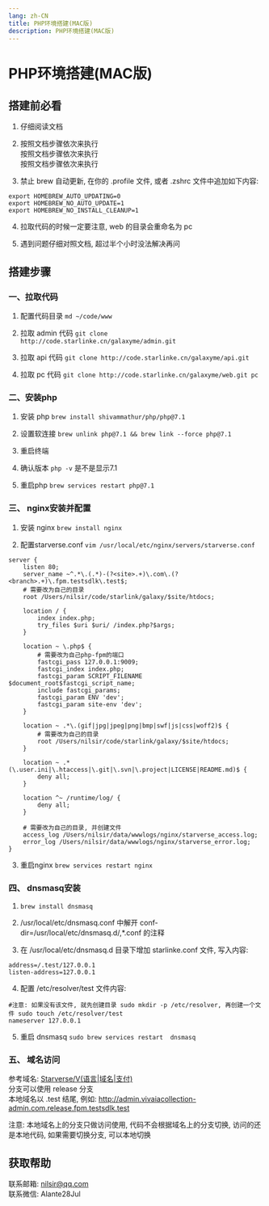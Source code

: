 ```yaml
---
lang: zh-CN
title: PHP环境搭建(MAC版)
description: PHP环境搭建(MAC版)
---
```

# PHP环境搭建(MAC版)

## 搭建前必看
1. 仔细阅读文档

2. 按照文档步骤依次来执行<br>
按照文档步骤依次来执行<br>
按照文档步骤依次来执行

3. 禁止 brew 自动更新, 在你的 .profile 文件, 或者 .zshrc 文件中追加如下内容:
```text
export HOMEBREW_AUTO_UPDATING=0
export HOMEBREW_NO_AUTO_UPDATE=1
export HOMEBREW_NO_INSTALL_CLEANUP=1
```

4. 拉取代码的时候一定要注意, web 的目录会重命名为 pc

5. 遇到问题仔细对照文档, 超过半个小时没法解决再问

## 搭建步骤

### 一、拉取代码
1. 配置代码目录 `md ~/code/www`

2. 拉取 admin 代码 `git clone http://code.starlinke.cn/galaxyme/admin.git`

3. 拉取 api 代码 `git clone http://code.starlinke.cn/galaxyme/api.git`

4. 拉取 pc 代码 `git clone http://code.starlinke.cn/galaxyme/web.git pc`

### 二、安装php
1. 安装 php `brew install shivammathur/php/php@7.1`

2. 设置软连接 `brew unlink php@7.1 && brew link --force php@7.1`

3. 重启终端

4. 确认版本 `php -v` 是不是显示7.1

5. 重启php `brew services restart php@7.1`

### 三、 nginx安装并配置
1. 安装 nginx `brew install nginx`

2. 配置starverse.conf `vim /usr/local/etc/nginx/servers/starverse.conf`
```nginx
server {
    listen 80;
    server_name ~^.*\.(.*)-(?<site>.+)\.com\.(?<branch>.+)\.fpm.testsdlk\.test$;
    # 需要改为自己的目录
    root /Users/nilsir/code/starlink/galaxy/$site/htdocs;

    location / {
        index index.php;
        try_files $uri $uri/ /index.php?$args;
    }

    location ~ \.php$ {
        # 需要改为自己php-fpm的端口
        fastcgi_pass 127.0.0.1:9009;
        fastcgi_index index.php;
        fastcgi_param SCRIPT_FILENAME $document_root$fastcgi_script_name;
        include fastcgi_params;
        fastcgi_param ENV 'dev';
        fastcgi_param site-env 'dev';
    }

    location ~ .*\.(gif|jpg|jpeg|png|bmp|swf|js|css|woff2)$ {
        # 需要改为自己的目录
        root /Users/nilsir/code/starlink/galaxy/$site/htdocs;
    }

    location ~ .*(\.user.ini|\.htaccess|\.git|\.svn|\.project|LICENSE|README.md)$ {
        deny all;
    }

    location ^~ /runtime/log/ {
        deny all;
    }

    # 需要改为自己的目录, 并创建文件
    access_log /Users/nilsir/data/wwwlogs/nginx/starverse_access.log;
    error_log /Users/nilsir/data/wwwlogs/nginx/starverse_error.log;
}
```

3. 重启nginx `brew services restart nginx`

### 四、 dnsmasq安装
1. `brew install dnsmasq`

2. /usr/local/etc/dnsmasq.conf 中解开 conf-dir=/usr/local/etc/dnsmasq.d/,*.conf 的注释

3. 在 /usr/local/etc/dnsmasq.d 目录下增加 starlinke.conf 文件, 写入内容:
```text
address=/.test/127.0.0.1
listen-address=127.0.0.1
```
4. 配置 /etc/resolver/test 文件内容:
```text
#注意: 如果没有该文件, 就先创建目录 sudo mkdir -p /etc/resolver, 再创建一个文件 sudo touch /etc/resolver/test
nameserver 127.0.0.1
```

5. 重启 dnsmasq `sudo brew services restart  dnsmasq`

### 五、 域名访问
参考域名: [Starverse/V(语言|域名|支付)](https://wiki.rd.starlinke.cn/pages/viewpage.action?pageId=6790273)<br>
分支可以使用 release 分支<br>
本地域名以 .test 结尾, 例如: http://admin.vivaiacollection-admin.com.release.fpm.testsdlk.test<br>

注意: 本地域名上的分支只做访问使用, 代码不会根据域名上的分支切换, 访问的还是本地代码, 如果需要切换分支, 可以本地切换<br>


## 获取帮助

联系邮箱: nilsir@qq.com<br>
联系微信: Alante28Jul
